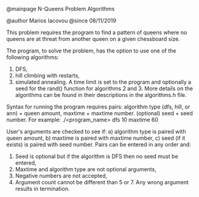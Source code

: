 @mainpage N-Queens Problem Algorithms

@author Marios Iacovou
@since 08/11/2019

This problem requires the program to find a pattern of queens
where no queens are at threat from another queen on a given chessboard size.

The program, to solve the problem, has the option to use one of the following algorithms:
1) DFS,
2) hill climbing with restarts,
3) simulated annealing.
A time limit is set to the program and optionally a seed for the rand()
function for algorithms 2 and 3.
More details on the algorithms can be found in their descriptions in the algorithms.h file.

Syntax for running the program requires pairs:
algorithm type (dfs, hill, or ann) + queen amount,
maxtime + maxtime number.
(optional) seed + seed number.
For example: ./<program_name> dfs 10 maxtime 60 

User's arguments are checked to see if:
a) algorithm type is paired with queen amount,
b) maxtime is paired with maxtime number,
c) seed (if it exists) is paired with seed number.
Pairs can be entered in any order and:
1) Seed is optional but if the algorithm is DFS then no seed must be entered,
2) Maxtime and algorithm type are not optional arguments,
3) Negative numbers are not accepted,
4) Argument count cannot be different than 5 or 7.
Any wrong argument results in termination.
